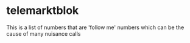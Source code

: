 # telemarktblok
This is a list of numbers that are 'follow me' numbers which can be the cause of many nuisance calls
